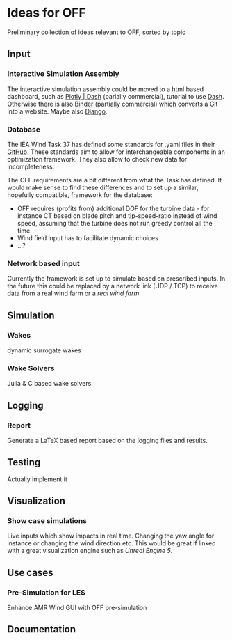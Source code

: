 # Ideas for OFF
Preliminary collection of ideas relevant to OFF, sorted by topic

## Input
### Interactive Simulation Assembly
The interactive simulation assembly could be moved to a html based dashboard, such as 
[Plotly | Dash](https://dash.gallery/Portal/) (parially commercial), tutorial to use 
[Dash](https://realpython.com/python-dash/). Otherwise there is also [Binder](https://mybinder.org) 
(partially commercial) which converts a Git into a website. Maybe also [Django](https://www.djangoproject.com/start/overview/). 

### Database
The IEA Wind Task 37 has defined some standards for .yaml files in their [GitHub](https://github.com/IEAWindTask37/windIO).
These standards aim to allow for interchangeable components in an optimization framework. They also allow to check new 
data for incompleteness.

The OFF requirements are a bit different from what the Task has defined. It would make sense to find these differences
and to set up a similar, hopefully compatible, framework for the database:
- OFF requires (profits from) additional DOF for the turbine data - for instance CT based on blade pitch and tip-speed-ratio
instead of wind speed, assuming that the turbine does not run greedy control all the time.
- Wind field input has to facilitate dynamic choices
- ...?

### Network based input
Currently the framework is set up to simulate based on prescribed inputs. In the future this could be replaced by a 
network link (UDP / TCP) to receive data from a real wind farm or a *real wind farm*.

## Simulation

### Wakes
dynamic surrogate wakes
### Wake Solvers
Julia & C based wake solvers

## Logging
### Report
Generate a LaTeX based report based on the logging files and results.

## Testing
Actually implement it
## Visualization
### Show case simulations
Live inputs which show impacts in real time. Changing the yaw angle for instance or changing the wind direction etc.
This would be great if linked with a great visualization engine such as *Unreal Engine 5*.

## Use cases
### Pre-Simulation for LES
Enhance AMR Wind GUI with OFF pre-simulation

## Documentation


